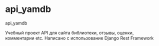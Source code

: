 # api_yamdb
api_yamdb

Учебный проект API для сайта библиотеки, отзывы, оценки, комментарии etc. Написано с использование Django Rest Framework
